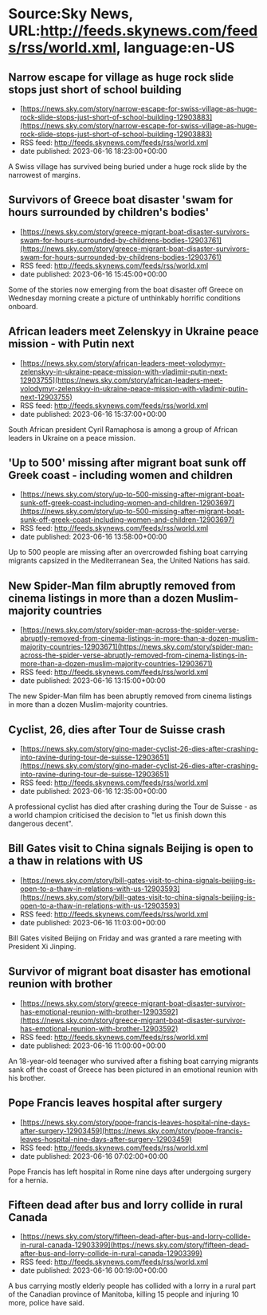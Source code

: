 # Source:Sky News, URL:http://feeds.skynews.com/feeds/rss/world.xml, language:en-US

## Narrow escape for village as huge rock slide stops just short of school building
 - [https://news.sky.com/story/narrow-escape-for-swiss-village-as-huge-rock-slide-stops-just-short-of-school-building-12903883](https://news.sky.com/story/narrow-escape-for-swiss-village-as-huge-rock-slide-stops-just-short-of-school-building-12903883)
 - RSS feed: http://feeds.skynews.com/feeds/rss/world.xml
 - date published: 2023-06-16 18:23:00+00:00

A Swiss village has survived being buried under a huge rock slide by the narrowest of margins.

## Survivors of Greece boat disaster 'swam for hours surrounded by children's bodies'
 - [https://news.sky.com/story/greece-migrant-boat-disaster-survivors-swam-for-hours-surrounded-by-childrens-bodies-12903761](https://news.sky.com/story/greece-migrant-boat-disaster-survivors-swam-for-hours-surrounded-by-childrens-bodies-12903761)
 - RSS feed: http://feeds.skynews.com/feeds/rss/world.xml
 - date published: 2023-06-16 15:45:00+00:00

Some of the stories now emerging from the boat disaster off Greece on Wednesday morning create a picture of unthinkably horrific conditions onboard.

## African leaders meet Zelenskyy in Ukraine peace mission - with Putin next
 - [https://news.sky.com/story/african-leaders-meet-volodymyr-zelenskyy-in-ukraine-peace-mission-with-vladimir-putin-next-12903755](https://news.sky.com/story/african-leaders-meet-volodymyr-zelenskyy-in-ukraine-peace-mission-with-vladimir-putin-next-12903755)
 - RSS feed: http://feeds.skynews.com/feeds/rss/world.xml
 - date published: 2023-06-16 15:37:00+00:00

South African president Cyril Ramaphosa is among a group of African leaders in Ukraine on a peace mission.

## 'Up to 500' missing after migrant boat sunk off Greek coast - including women and children
 - [https://news.sky.com/story/up-to-500-missing-after-migrant-boat-sunk-off-greek-coast-including-women-and-children-12903697](https://news.sky.com/story/up-to-500-missing-after-migrant-boat-sunk-off-greek-coast-including-women-and-children-12903697)
 - RSS feed: http://feeds.skynews.com/feeds/rss/world.xml
 - date published: 2023-06-16 13:58:00+00:00

Up to 500 people are missing after an overcrowded fishing boat carrying migrants capsized in the Mediterranean Sea, the United Nations has said.

## New Spider-Man film abruptly removed from cinema listings in more than a dozen Muslim-majority countries
 - [https://news.sky.com/story/spider-man-across-the-spider-verse-abruptly-removed-from-cinema-listings-in-more-than-a-dozen-muslim-majority-countries-12903671](https://news.sky.com/story/spider-man-across-the-spider-verse-abruptly-removed-from-cinema-listings-in-more-than-a-dozen-muslim-majority-countries-12903671)
 - RSS feed: http://feeds.skynews.com/feeds/rss/world.xml
 - date published: 2023-06-16 13:15:00+00:00

The new Spider-Man film has been abruptly removed from cinema listings in more than a dozen Muslim-majority countries.

## Cyclist, 26, dies after Tour de Suisse crash
 - [https://news.sky.com/story/gino-mader-cyclist-26-dies-after-crashing-into-ravine-during-tour-de-suisse-12903651](https://news.sky.com/story/gino-mader-cyclist-26-dies-after-crashing-into-ravine-during-tour-de-suisse-12903651)
 - RSS feed: http://feeds.skynews.com/feeds/rss/world.xml
 - date published: 2023-06-16 12:35:00+00:00

A professional cyclist has died after crashing during the Tour de Suisse - as a world champion criticised the decision to "let us finish down this dangerous decent".

## Bill Gates visit to China signals Beijing is open to a thaw in relations with US
 - [https://news.sky.com/story/bill-gates-visit-to-china-signals-beijing-is-open-to-a-thaw-in-relations-with-us-12903593](https://news.sky.com/story/bill-gates-visit-to-china-signals-beijing-is-open-to-a-thaw-in-relations-with-us-12903593)
 - RSS feed: http://feeds.skynews.com/feeds/rss/world.xml
 - date published: 2023-06-16 11:03:00+00:00

Bill Gates visited Beijing on Friday and was granted a rare meeting with President Xi Jinping.

## Survivor of migrant boat disaster has emotional reunion with brother
 - [https://news.sky.com/story/greece-migrant-boat-disaster-survivor-has-emotional-reunion-with-brother-12903592](https://news.sky.com/story/greece-migrant-boat-disaster-survivor-has-emotional-reunion-with-brother-12903592)
 - RSS feed: http://feeds.skynews.com/feeds/rss/world.xml
 - date published: 2023-06-16 11:00:00+00:00

An 18-year-old teenager who survived after a fishing boat carrying migrants sank off the coast of Greece has been pictured in an emotional reunion with his brother.

## Pope Francis leaves hospital after surgery
 - [https://news.sky.com/story/pope-francis-leaves-hospital-nine-days-after-surgery-12903459](https://news.sky.com/story/pope-francis-leaves-hospital-nine-days-after-surgery-12903459)
 - RSS feed: http://feeds.skynews.com/feeds/rss/world.xml
 - date published: 2023-06-16 07:02:00+00:00

Pope Francis has left hospital in Rome nine days after undergoing surgery for a hernia.

## Fifteen dead after bus and lorry collide in rural Canada
 - [https://news.sky.com/story/fifteen-dead-after-bus-and-lorry-collide-in-rural-canada-12903399](https://news.sky.com/story/fifteen-dead-after-bus-and-lorry-collide-in-rural-canada-12903399)
 - RSS feed: http://feeds.skynews.com/feeds/rss/world.xml
 - date published: 2023-06-16 00:19:00+00:00

A bus carrying mostly elderly people has collided with a lorry in a rural part of the Canadian province of Manitoba, killing 15 people and injuring 10 more, police have  said.

